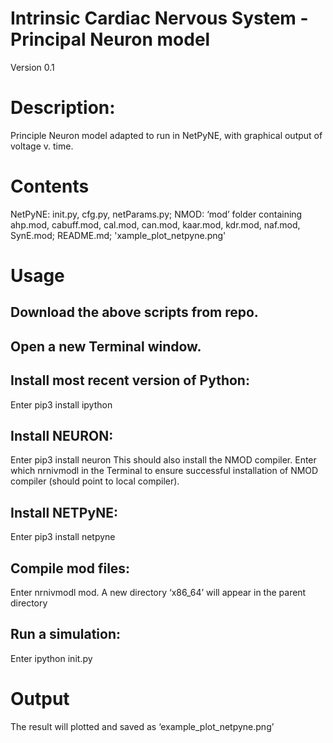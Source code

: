 # Intrinsic Cardiac Nervous System - Principal Neuron model
Version 0.1

# Description: 
Principle Neuron model adapted to run in NetPyNE, with graphical output of voltage v. time.


# Contents
NetPyNE: init.py, cfg.py, netParams.py;
NMOD: ‘mod’ folder containing ahp.mod, cabuff.mod, cal.mod, can.mod, kaar.mod, kdr.mod, naf.mod, SynE.mod;
README.md; 'xample_plot_netpyne.png'


# Usage
## Download the above scripts from repo.

## Open a new Terminal window.

## Install most recent version of Python: 
Enter pip3 install ipython

## Install NEURON: 
Enter pip3 install neuron
  This should also install the NMOD compiler.
  Enter which nrnivmodl in the Terminal to ensure successful installation of NMOD compiler (should point to local compiler).

## Install NETPyNE: 
Enter pip3 install netpyne

## Compile mod files: 
Enter nrnivmodl mod. 
  A new directory ‘x86_64’ will appear in the parent directory

## Run a simulation: 
Enter ipython init.py

# Output
The result will plotted and saved as ‘example_plot_netpyne.png’ 

